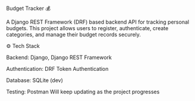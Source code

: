 

Budget Tracker 💰

A Django REST Framework (DRF) based backend API for tracking personal budgets.
This project allows users to register, authenticate, create categories, and manage their budget records securely.

⚙️ Tech Stack

Backend: Django, Django REST Framework

Authentication: DRF Token Authentication

Database: SQLite (dev)

Testing: Postman
Will keep updating as the project progresses
